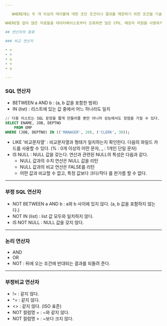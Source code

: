 ```yaml
---

   WHERE에는 두 개 이상의 테이블에 대한 조인 조건이나 결과를 제한하기 위한 조건을 기술한다.

WHERE절 없이 많은 자료들을 데이터베이스로부터 조회하면 많은 CPU, 메모리 자원을 사용하게 된다. 이런 것들이 많아질수록 장애가 발생할 수 있는데, 이런 문제점을 방지하기 위해 조건이 없는 FTS(Full Table Scan) 문장은 SQL 튜닝의 우선 검토 대상이 되기도 한다.

## 연산자의 종류

### 비교 연산자

- =
- >
- ≥
- <
- ≤

---
```


### SQL 연산자

- BETWEEN a AND b : (a, b 값을 포함한 범위)
- IN (list) : 리스트에 있는 값 중에서 어느 하나라도 일치

```sql
// 다중 리스트는 SQL 문장을 짧게 만들어줄 뿐만 아니라 성능에서도 장점을 가질 수 있다. 사용이 적극 권고된다.
SELECT ENAME, JOB, DEPTNO
	FROM EMP
WHERE (JOB, DEPTNO) IN (('MANAGER', 20), ('CLERK', 30));
```

- LIKE '비교문자열' : 비교문자열과 형태가 일치하는지 확인한다. 다음의 와일드 카드를 사용할 수 있다. (% : 0개 이상의 어떤 문자, \_ : 1개인 단일 문자)
- IS NULL : NULL 값을 갖는다. 연산과 관련된 NULL의 특성은 다음과 같다.
  - NULL 값과의 수치 연산은 NULL 값을 리턴
  - NULL 값과의 비교 연산은 FALSE를 리턴
  - 어떤 값과 비교할 수 없고, 특정 값보다 크다/작다 를 판가름 할 수 없다.

---

### 부정 SQL 연산자

- NOT BETWEEN a AND b : a와 b 사이에 있지 않다. (a, b 값을 포함하지 않는다.)
- NOT IN (list) : list 값 모두와 일치하지 않다.
- IS NOT NULL : NULL 값을 갖지 않다.

---

### 논리 연산자

- AND
- OR
- NOT : 뒤에 오는 조건에 반대되는 결과를 되돌려 준다.

---

### 부정비교 연산자

- != : 같지 않다.
- ^= : 같지 않다.
- <> : 같지 않다. (ISO 표준)
- NOT 컬럼명 = : ~와 같지 않다.
- NOT 컬럼명 > : ~보다 크지 않다.
